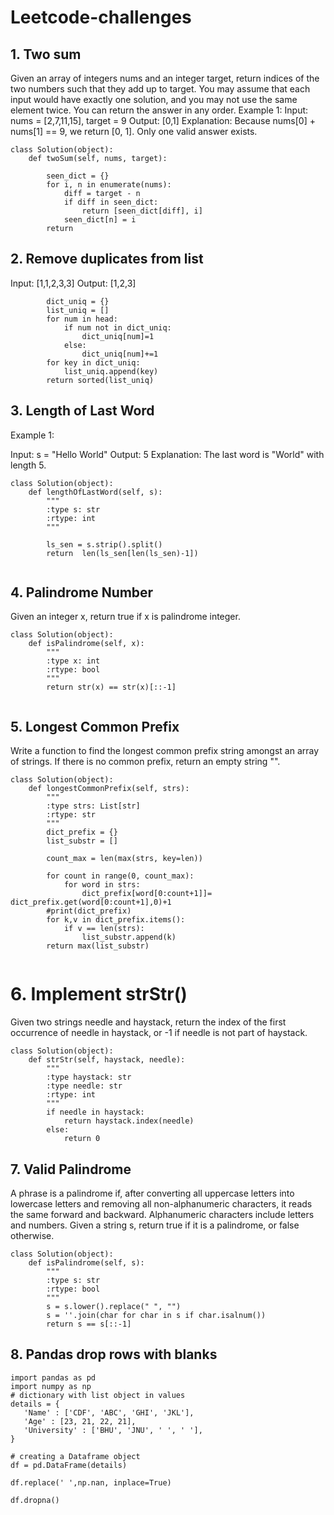 # Leetcode-challenges

## 1. Two sum

Given an array of integers nums and an integer target, return indices of the two numbers such that they add up to target.
You may assume that each input would have exactly one solution, and you may not use the same element twice.
You can return the answer in any order.
Example 1:
Input: nums = [2,7,11,15], target = 9
Output: [0,1]
Explanation: Because nums[0] + nums[1] == 9, we return [0, 1].
Only one valid answer exists.

```
class Solution(object):
    def twoSum(self, nums, target):
       
        seen_dict = {}
        for i, n in enumerate(nums):
            diff = target - n
            if diff in seen_dict:
                return [seen_dict[diff], i]
            seen_dict[n] = i
        return
```

## 2. Remove duplicates from list
Input: [1,1,2,3,3]
Output: [1,2,3]
```
        dict_uniq = {}
        list_uniq = []
        for num in head:
            if num not in dict_uniq:
                dict_uniq[num]=1
            else:
                dict_uniq[num]+=1
        for key in dict_uniq:
            list_uniq.append(key)
        return sorted(list_uniq)
 ```

## 3. Length of Last Word
Example 1:

Input: s = "Hello World"
Output: 5
Explanation: The last word is "World" with length 5.

```
class Solution(object):
    def lengthOfLastWord(self, s):
        """
        :type s: str
        :rtype: int
        """
     
        ls_sen = s.strip().split()
        return  len(ls_sen[len(ls_sen)-1])
        
```
## 4. Palindrome Number
Given an integer x, return true if x is palindrome integer.
```
class Solution(object):
    def isPalindrome(self, x):
        """
        :type x: int
        :rtype: bool
        """
        return str(x) == str(x)[::-1]
            
```

## 5. Longest Common Prefix
Write a function to find the longest common prefix string amongst an array of strings.
If there is no common prefix, return an empty string "".
```
class Solution(object):
    def longestCommonPrefix(self, strs):
        """
        :type strs: List[str]
        :rtype: str
        """
        dict_prefix = {}
        list_substr = []

        count_max = len(max(strs, key=len))

        for count in range(0, count_max):
            for word in strs:
                dict_prefix[word[0:count+1]]= dict_prefix.get(word[0:count+1],0)+1
        #print(dict_prefix)
        for k,v in dict_prefix.items():
            if v == len(strs):
                list_substr.append(k)
        return max(list_substr)
        
```
# 6. Implement strStr()
Given two strings needle and haystack, return the index of the first occurrence of needle in haystack, or -1 if needle is not part of haystack.
```
class Solution(object):
    def strStr(self, haystack, needle):
        """
        :type haystack: str
        :type needle: str
        :rtype: int
        """
        if needle in haystack:
            return haystack.index(needle)
        else:
            return 0
```
## 7. Valid Palindrome
A phrase is a palindrome if, after converting all uppercase letters into lowercase letters and removing all non-alphanumeric characters, it reads the same forward and backward. Alphanumeric characters include letters and numbers.
Given a string s, return true if it is a palindrome, or false otherwise.
```
class Solution(object):
    def isPalindrome(self, s):
        """
        :type s: str
        :rtype: bool
        """
        s = s.lower().replace(" ", "")
        s = ''.join(char for char in s if char.isalnum())
        return s == s[::-1]
```

 ## 8. Pandas drop rows with blanks
 ```
import pandas as pd
import numpy as np
# dictionary with list object in values
details = {
	'Name' : ['CDF', 'ABC', 'GHI', 'JKL'],
	'Age' : [23, 21, 22, 21],
	'University' : ['BHU', 'JNU', ' ', ' '],
}

# creating a Dataframe object
df = pd.DataFrame(details)

df.replace(' ',np.nan, inplace=True)

df.dropna()
```
